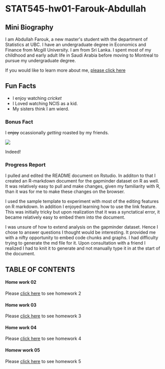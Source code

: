 # STAT545-hw01-Farouk-Abdullah

## Mini Biography

I am Abdullah Farouk, a new master's student with the department of Statistics at UBC. I have an undergraduate degree in Economics and Finance from Mcgill University. I am from Sri Lanka. I spent most of my childhood and early adult life in Saudi Arabia before moving to Montreal to pursue my undergraduate degree. 

If you would like to learn more about me, [please click here](https://www.linkedin.com/in/abdullah-farouk-a81a237a/)

## Fun Facts
- I enjoy watching *cricket*
- I Loved watching NCIS as a kid.
- My sisters think I am wierd.

### Bonus Fact
I ~~enjoy~~ ocassionally *getting* roasted by my friends.

![](http://www.reactiongifs.com/r/O0oo0.gif)

Indeed!

### Progress Report
I pulled and edited the README document on Rstudio. In additon to that I created an R-markdown document for the gapminder dataset on R as well. It was relatively easy to pull and make changes, given my familiarity with R, than it was for me to make these changes on the browser.

I used the sample template to experiment with most of the editing features on R markdown. In addition I enjoyed learning how to use the link feature. This was initially tricky but upon realization that it was a synctatical error, it became relatively easy to embed them into the document.

I was unsure of how to extend analysis on the gapminder dataset. Hence I chose to answer questions I thought would be interesting. It provided me with a nifty opportunity to embed code chunks and graphs. I had difficulty trying to generate the md file for it. Upon consultation with a friend I realized I had to knit it to generate and not manually type it in at the start of the document.

## TABLE OF CONTENTS

#### Home work 02

Please [click here](https://github.com/navysealtf9k/STAT545-hw-Farouk-Abdullah/blob/master/hw02/hw02-Analysis_of_Gapminder_Dataset.md) to see homework 2

#### Home work 03

Please [click here](https://github.com/navysealtf9k/STAT545-hw-Farouk-Abdullah/blob/master/Hw03/hwo03.md) to see homework 3


#### Home work 04 

Please [click here](https://github.com/navysealtf9k/STAT545-hw-Farouk-Abdullah/blob/master/Hw04/hw04.md) to see homework 4 

#### Homew work 05

Please [click here](https://github.com/navysealtf9k/STAT545-hw-Farouk-Abdullah/blob/master/Hw05/Hw05.md) to see homework 5